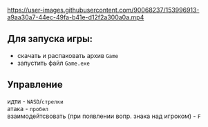 https://user-images.githubusercontent.com/90068237/153996913-a9aa30a7-44ec-49fa-b41e-d12f2a300a0a.mp4

## Для запуска игры:
- скачать и распаковать архив `Game`
- запустить файл `Game.exe`


## Управление
идти - `WASD`/`стрелки`  
атака - `пробел`  
взаимодейтсвовать (при появлении вопр. знака над игроком) - `F`
